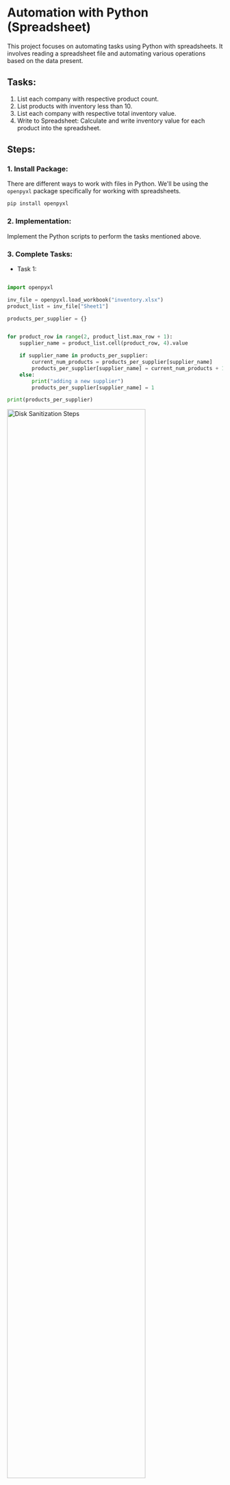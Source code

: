 # Automation with Python (Spreadsheet)

This project focuses on automating tasks using Python with spreadsheets. It involves reading a spreadsheet file and automating various operations based on the data present.

## Tasks:

1. List each company with respective product count.
2. List products with inventory less than 10.
3. List each company with respective total inventory value.
4. Write to Spreadsheet: Calculate and write inventory value for each product into the spreadsheet.

## Steps:

### 1. Install Package:

There are different ways to work with files in Python. We'll be using the `openpyxl` package specifically for working with spreadsheets.

```bash
pip install openpyxl
```

### 2. Implementation:

Implement the Python scripts to perform the tasks mentioned above.

### 3. Complete Tasks:

- Task 1:

```python

import openpyxl

inv_file = openpyxl.load_workbook("inventory.xlsx")
product_list = inv_file["Sheet1"]

products_per_supplier = {}


for product_row in range(2, product_list.max_row + 1):
    supplier_name = product_list.cell(product_row, 4).value

    if supplier_name in products_per_supplier:
        current_num_products = products_per_supplier[supplier_name]
        products_per_supplier[supplier_name] = current_num_products + 1
    else:
        print("adding a new supplier")
        products_per_supplier[supplier_name] = 1

print(products_per_supplier)

```

<img src="https://i.imgur.com/WnOax8Y.png" height="80%" width="80%" alt="Disk Sanitization Steps"/>


- Task 2:

```python

import openpyxl

inv_file = openpyxl.load_workbook("inventory.xlsx")
product_list = inv_file["Sheet1"]

products_per_supplier = {}
total_value_per_supplier = {}


for product_row in range(2, product_list.max_row + 1):
    supplier_name = product_list.cell(product_row, 4).value
    inventory = product_list.cell(product_row, 2).value
    price = product_list.cell(product_row, 3).value

    # calculation number of products per supplier
    if supplier_name in products_per_supplier:
        current_num_products = products_per_supplier[supplier_name]
        products_per_supplier[supplier_name] = current_num_products + 1
    else:
        products_per_supplier[supplier_name] = 1

    # calculation total value of inventory per supplier
    if supplier_name in total_value_per_supplier:
        current_total_value = total_value_per_supplier.get(supplier_name)
        total_value_per_supplier[supplier_name] = current_total_value + inventory * price
    else:
        total_value_per_supplier[supplier_name] = inventory * price

print(products_per_supplier)
print(total_value_per_supplier)

```

<img src="https://i.imgur.com/IEXU4rk.png" height="80%" width="80%" alt="Disk Sanitization Steps"/>


- Task 3:

```python

import openpyxl

inv_file = openpyxl.load_workbook("inventory.xlsx")
product_list = inv_file["Sheet1"]

products_per_supplier = {}
total_value_per_supplier = {}
products_under_10_inv = {}


for product_row in range(2, product_list.max_row + 1):
    supplier_name = product_list.cell(product_row, 4).value
    inventory = product_list.cell(product_row, 2).value
    price = product_list.cell(product_row, 3).value
    product_num = product_list.cell(product_row, 1).value

    # calculation number of products per supplier
    if supplier_name in products_per_supplier:
        current_num_products = products_per_supplier[supplier_name]
        products_per_supplier[supplier_name] = current_num_products + 1
    else:
        products_per_supplier[supplier_name] = 1

    # calculation total value of inventory per supplier
    if supplier_name in total_value_per_supplier:
        current_total_value = total_value_per_supplier.get(supplier_name)
        total_value_per_supplier[supplier_name] = current_total_value + inventory * price
    else:
        total_value_per_supplier[supplier_name] = inventory * price

    # logic products with inventory less than 10
    if inventory < 10:
        products_under_10_inv[int(product_num)] = int(inventory)

print(products_under_10_inv)

```

<img src="https://i.imgur.com/K9yJ1Vg.png" height="80%" width="80%" alt="Disk Sanitization Steps"/>


- Task 4:

```python

import openpyxl

inv_file = openpyxl.load_workbook("inventory.xlsx")
product_list = inv_file["Sheet1"]

products_per_supplier = {}
total_value_per_supplier = {}
products_under_10_inv = {}


for product_row in range(2, product_list.max_row + 1):
    supplier_name = product_list.cell(product_row, 4).value
    inventory = product_list.cell(product_row, 2).value
    price = product_list.cell(product_row, 3).value
    product_num = product_list.cell(product_row, 1).value
    inventory_price = product_list.cell(product_row, 5)

    # calculation number of products per supplier
    if supplier_name in products_per_supplier:
        current_num_products = products_per_supplier[supplier_name]
        products_per_supplier[supplier_name] = current_num_products + 1
    else:
        products_per_supplier[supplier_name] = 1

    # calculation total value of inventory per supplier
    if supplier_name in total_value_per_supplier:
        current_total_value = total_value_per_supplier.get(supplier_name)
        total_value_per_supplier[supplier_name] = current_total_value + inventory * price
    else:
        total_value_per_supplier[supplier_name] = inventory * price

    # logic products with inventory less than 10
    if inventory < 10:
        products_under_10_inv[int(product_num)] = int(inventory)

    # add value for total inventory price
    inventory_price.value = inventory * price

print(products_per_supplier)
print(total_value_per_supplier)
print(products_under_10_inv)

inv_file.save("inventory_with_total_value.xlsx")

```

<img src="https://i.imgur.com/rP73xe0.png" height="80%" width="80%" alt="Disk Sanitization Steps"/>


<img src="https://i.imgur.com/61fBStV.png" height="80%" width="80%" alt="Disk Sanitization Steps"/>
